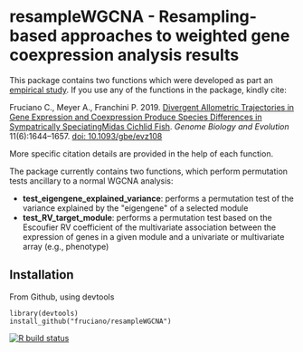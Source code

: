 # resampleWGCNA - Resampling-based approaches to weighted gene coexpression analysis results

This package contains two functions which were developed as part an [empirical study](https://doi.org/10.1093/gbe/evz108).
If you use any of the functions in the package, kindly cite:

Fruciano C., Meyer A., Franchini P. 2019. [Divergent Allometric Trajectories in Gene Expression and Coexpression Produce Species Differences in Sympatrically SpeciatingMidas Cichlid Fish](https://doi.org/10.1093/gbe/evz108). *Genome Biology and Evolution*  11(6):1644–1657.  [doi: 10.1093/gbe/evz108](https://doi.org/10.1093/gbe/evz108)

More specific citation details are provided in the help of each function.

The package currently contains two functions, which perform permutation tests ancillary to a normal WGCNA analysis:

- **test_eigengene_explained_variance**: performs a permutation test of the variance explained by the "eigengene" of a selected module
- **test_RV_target_module**: performs a permutation test based on the Escoufier RV coefficient of the multivariate association between the expression of genes in a given module and a univariate or multivariate array (e.g., phenotype)

## Installation
From Github, using devtools

```
library(devtools)
install_github("fruciano/resampleWGCNA")
```


  <!-- badges: start -->
  [![R build status](https://github.com/fruciano/resampleWGCNA/workflows/R-CMD-check/badge.svg)](https://github.com/fruciano/resampleWGCNA/actions)
  <!-- badges: end -->